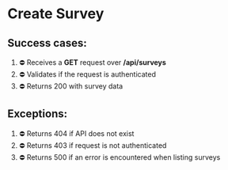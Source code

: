 # Create Survey

## Success cases:

1. ⛔ Receives a **GET** request over **/api/surveys**
1. ⛔ Validates if the request is authenticated
1. ⛔ Returns 200 with survey data

## Exceptions:

1. ⛔ Returns 404 if API does not exist
1. ⛔ Returns 403 if request is not authenticated
1. ⛔ Returns 500 if an error is encountered when listing surveys
